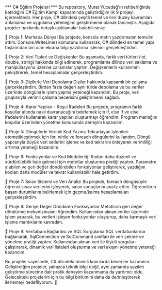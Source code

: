 *** C# Eğitim Projeleri ***
Bu repository, Murat Yücedağ'ın rehberliğinde katıldığım C# Eğitim Kampı kapsamında geliştirdiğim ilk 9 projeyi içermektedir. Her proje, C# dilindeki çeşitli temel ve ileri düzey kavramları anlamama ve uygulama yeteneğimi geliştirmeme olanak tanımıştır. Aşağıda projeler hakkında detaylı açıklamalar bulabilirsiniz:

🔹 Proje 1: Merhaba Dünya!
   Bu projede, konsola metin yazdırmanın temelini attım. Console.WriteLine() komutunu kullanarak, C# dilindeki en temel yapı taşlarından biri olan ekrana bilgi yazdırma işlemini gerçekleştirdim.

🔹 Proje 2: Veri Tipleri ve Değişkenler
   Bu aşamada, farklı veri türleri (int, double, string) hakkında bilgi edinerek, programlama dilinde veri saklama ve manipülasyonu üzerine çalışmalar yaptım. Değişkenlerin kullanımını pekiştirerek, temel hesaplamalar gerçekleştirdim.

🔹 Proje 3: Dizilerle Veri Depolama
   Diziler hakkında kapsamlı bir çalışma gerçekleştirdim. Birden fazla değeri aynı türde depolama ve bu veriler üzerinde döngülerle işlem yapma yeteneği kazandım. Bu proje, veri gruplarıyla verimli çalışma becerisini geliştirmemi sağladı.

🔹 Proje 4: Karar Yapıları - Koşul İfadeleri
   Bu projede, programın farklı koşullar altında nasıl davranacağını belirlemek için if, else if ve else ifadelerini kullanarak karar yapıları oluşturmayı öğrendim. Program mantığını koşullar üzerinden yönetme konusunda deneyim kazandım.

🔹 Proje 5: Döngülerle Verimli Kod Yazma
   Tekrarlayan işlemleri otomatikleştirmek için for, while ve foreach döngülerini kullandım. Döngü yapılarıyla büyük veri setlerini işleme ve kod tekrarını önleyerek verimliliği artırma yeteneği kazandım.

🔹 Proje 6: Fonksiyonlar ve Kod Modülerliği
   Kodun daha düzenli ve sürdürülebilir hale gelmesi için metotlar oluşturma pratiği yaptım. Parametre alabilen ve geri değer döndürebilen fonksiyonlar geliştirerek, yazdığım kodları daha modüler ve tekrar kullanılabilir hale getirdim.

🔹 Proje 7: Sınav Sistemi ve Veri Analizi
   Bu projede, foreach döngüsüyle öğrenci sınav verilerini işleyerek, sınav sonuçlarını analiz ettim. Öğrencilerin başarı durumlarını belirlemek için geçme/kalma hesaplamaları gerçekleştirdim.

🔹 Proje 8: Geriye Değer Döndüren Fonksiyonlar
   Metotların geri değer döndürme mekanizmasını öğrendim. Kullanıcıdan alınan veriler üzerinde işlem yaparak, bu verileri işleyen fonksiyonlar oluşturup, daha karmaşık veri işleme mantıklarını kavradım.

🔹 Proje 9: Veritabanı Bağlantısı ve SQL Sorgulama
   SQL veritabanlarına bağlanarak, SqlConnection ve SqlCommand sınıfları ile veri çekme ve yönetme pratiği yaptım. Kullanıcıdan alınan veri ile ilişkili sorguları çalıştırarak, dinamik veri listeleri oluşturma ve veri akışını yönetme yeteneği kazandım.

  Bu projeler sayesinde, C# dilindeki önemli konularda beceriler kazandım. Geliştirdiğim projeler, yalnızca teknik bilgi değil, aynı zamanda yazılım geliştirme sürecine dair pratik deneyim kazanmama da yardımcı oldu. Gelecekteki projelerim için bu bilgi birikimini daha da 
  derinleştirerek ilerlemeyi hedefliyorum. 🚀
